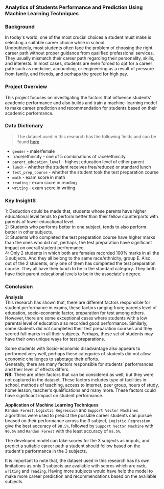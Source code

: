 ### Analytics of Students Performance and Prediction Using Machine Learning Techniques

### Background 
In today's world, one of the most crucial choices a student must make is selecting a suitable career choice while in school.  
Undoubtedly, most students often face the problem of choosing the right career path without proper guidance from qualified professional services. They usually mismatch their career path regarding their personality, skills, and interests. In most cases, students are even forced to opt for a career path such as medicine, accounting, or engineering as a result of pressure from family, and friends, and perhaps the greed for high pay.

### Project Overview
This project focuses on investigating the factors that influence students' academic performance and also builds and train a machine-learning model to make career prediction and recommendation for students based on their academic performance.  

### Data Dictionary 
> The dataset used in this research has the following fields and can be found [here](http://roycekimmons.com/tools/generated_data/exams)
- `gender` - male/female
- `race/ethnicity - one of 5 combinations of race/ethnicity
- `parent_education_level` -  highest education level of either parent
- `lunch` - whether the student receives free/reduced or standard lunch
- `test_prep_course` - whether the student took the test preparation course
- `math` -  exam score in math 
- `reading` -  exam score in reading 
- `writing` -  exam score in writing 

### Key InsightS
1: Deduction could be made that, students whose parents have higher educational level tends to perform better than their fellow counterparts with parents of lower educational level.<br>
2: Students who performs better in one subject, tends to also perform better in other subjects.<br>
3: Students who completed the test preparation course have higher marks than the ones who did not, perhaps, the test preparation have significant impact on overall student performance.<br>
4: Only 2 students in which both are females recorded 100% marks in all the 3 subjects. And they all belong to the same race/ethnicity, group E. Also, out of the 2 students, only one of them has completed the test preparation course. They all have their lunch to be in the standard category. They both have their parent educational levels to be in the associate's degree.


### Conclusion 
**Analysis**<br>
This research has shown that, there are different factors responsible for student performance in exams, these factors ranging from; parents level of education, socio-economic factor, preparation for test among others. However, there are some exceptional cases where students with a low parental level of education also recorded good performance. Similarly, some students did not completed their test preparation courses and they scored full marks in all their subjects. Perhaps, these set of students may have their own unique ways for test preparations.

Some students with Socio-economic disadvantage also appears to performed very well, perhaps these categories of students did not allow economic challenges to sabotage their efforts.<br>
Generally, there are many factors responsible for students’ performances and their level of effects differs.<br>
**NB:** There are other factors that can be considered as well, but they were not captured in the dataset. These factors includes type of facilities in school, methods of teaching, access to internet, peer group, hours of study, home lesson, teacher's qualifications and many more. These factors could have significant impact on student performance.

**Application of Machine Learning Techniques**<br>
`Random Forest`, `Logistic Regression` and `Support Vector Machines` algorithms were used to predict the possible career students can pursue beased on their performance across the 3 subject, `Logistic Regression` give the best accuracy of `98.5%`, followed by `Support Vector Machine` with `90.5%` and `Random Forest` with the least accuracy of `88.5%`.

The developed model can take scores for the 3 subjects as imputs, and predict a suitable career path a student should follow based on the student's performance in the 3 subjects.

It is important to note that, the dataset used in this research has its own limitations as only 3 subjects are available with scores which are `math`, `writing` and `reading`. Having more subjects would have help the model to make more career prediction and recommendations based on the available subjects.



